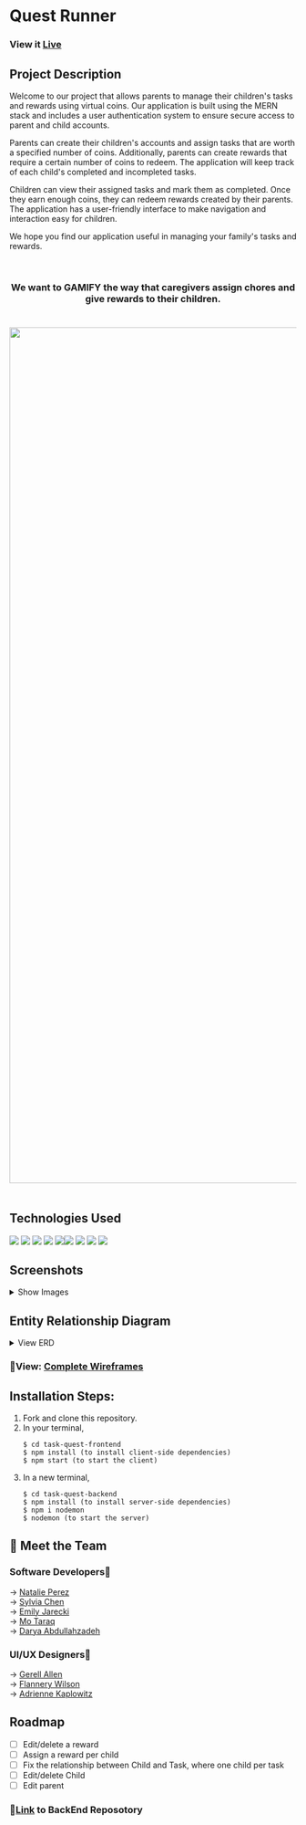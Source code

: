 # Quest Runner
<h3>View it <a href="https://quest-runner.netlify.app/">Live</a></h3>
<h2> Project Description</h2>
Welcome to our project that allows parents to manage their children's tasks and rewards using virtual coins. Our application is built using the MERN stack and includes a user authentication system to ensure secure access to parent and child accounts.

Parents can create their children's accounts and assign tasks that are worth a specified number of coins. Additionally, parents can create rewards that require a certain number of coins to redeem. The application will keep track of each child's completed and incompleted tasks.

Children can view their assigned tasks and mark them as completed. Once they earn enough coins, they can redeem rewards created by their parents. The application has a user-friendly interface to make navigation and interaction easy for children.

We hope you find our application useful in managing your family's tasks and rewards.

<br>
<h3 quote align='center'>We want to GAMIFY the way that caregivers assign chores and give rewards to their children.</br>
<br>
<br>

<img width="1500" alt="Screen Shot 2023-03-16 at 9 09 55 PM" src="https://user-images.githubusercontent.com/107048020/225794047-e4c9201b-dbc4-4482-a859-d37057230350.png">
<br></br>
<h2>Technologies Used </h2>
<p>
            <img src="https://img.shields.io/badge/bootstrap-%23563D7C.svg?style=for-the-badge&logo=bootstrap&logoColor=white"/>       
            <img src="https://img.shields.io/badge/node.js-6DA55F?style=for-the-badge&logo=node.js&logoColor=white"/>
            <img src="https://img.shields.io/badge/css3-%231572B6.svg?style=for-the-badge&logo=css3&logoColor=white"/>
            <img src="https://img.shields.io/badge/react-%2320232a.svg?style=for-the-badge&logo=react&logoColor=%2361DAFB"/>
<img src="https://img.shields.io/badge/css3-%231572B6.svg?style=for-the-badge&logo=css3&logoColor=white"/><img src="https://img.shields.io/badge/html5-%23E34F26.svg?style=for-the-badge&logo=html5&logoColor=white"/>
            <img src="https://img.shields.io/badge/javascript-%23323330.svg?style=for-the-badge&logo=javascript&logoColor=%23F7DF1E"/>
            <img src="https://img.shields.io/badge/MongoDB-%234ea94b.svg?style=for-the-badge&logo=mongodb&logoColor=white"/>
            <img src="https://img.shields.io/badge/express.js-%23404d59.svg?style=for-the-badge&logo=express&logoColor=%2361DAFB"/>
</p>

<h2>Screenshots</h2>
<details>
    <summary>Show Images</summary>
        <div>
            <h3>Login<br/>
<img width="300" alt="Screen Shot 2023-03-19 at 8 15 06 PM" src="https://user-images.githubusercontent.com/107048020/226226334-44f6255e-9fd0-42d6-94b7-75772510f2bd.png">
<img width="300" alt="Screen Shot 2023-03-19 at 8 15 13 PM" src="https://user-images.githubusercontent.com/107048020/226226336-61cfe324-c8ef-46db-9c51-01fa860142e0.png"><br/>
                        <h3>Parent Dashboard<br/>
<img width="300" alt="Screen Shot 2023-03-19 at 8 16 22 PM" src="https://user-images.githubusercontent.com/107048020/226226339-afa00fcd-1b72-4977-9e94-e78fe0d14cb7.png">
<img width="300" alt="Screen Shot 2023-03-19 at 8 16 38 PM" src="https://user-images.githubusercontent.com/107048020/226226344-2a0cb8c4-1fa5-4d03-813e-0783059f8227.png">
                                    <h3>Child Dashboard<br/>
<img width="300" alt="Screen Shot 2023-03-19 at 8 24 58 PM" src="https://user-images.githubusercontent.com/107048020/226226357-156ce007-6e8c-4bad-ae7b-f1d86b737a48.png">
<img width="300" alt="Screen Shot 2023-03-19 at 8 25 18 PM" src="https://user-images.githubusercontent.com/107048020/226226362-a385a978-89f8-42d5-a6ef-3a0f46aee66d.png">

  </details>

<h2>Entity Relationship Diagram</h2>
<details>
            <summary>View ERD</summary>
            <div>
<img src="https://user-images.githubusercontent.com/107048020/225798973-1a64a6e4-1742-41ff-ad94-cc98994dd047.png"/>
            </div>
<br>
                                    </details>
            
<h3> 📍View: <a href="https://www.figma.com/file/mxfodlHwimedeEwuBBb3YD/Hackathon23Group1?node-id=20-787&t=GaF6mdx76EJSkugv-0">Complete Wireframes</a></h3>

## Installation Steps: 
<ol>
<li>Fork and clone this repository.





</li>
<li>In your terminal, 
</li>


```
$ cd task-quest-frontend
$ npm install (to install client-side dependencies)
$ npm start (to start the client)
```



<li>
In a new terminal, 
</li>

```
$ cd task-quest-backend
$ npm install (to install server-side dependencies)
$ npm i nodemon
$ nodemon (to start the server)
```




</ol>







## 👋 Meet the Team
### Software Developers📱
→ <a href="https://github.com/npereznyc">Natalie Perez</a><br>
→ <a href="https://github.com/sylvialchen">Sylvia Chen</a><br>
→ <a href="https://github.com/EmilyJarecki">Emily Jarecki</a><br>
→ <a href="https://github.com/mavicmo">Mo Taraq</a><br>
→ <a href="https://github.com/daryacoding">Darya Abdullahzadeh</a>

### UI/UX Designers🎨
→ <a href="https://www.linkedin.com/in/gerell/">Gerell Allen</a><br>
→ <a href="https://www.linkedin.com/in/flannerywilson/">Flannery Wilson</a><br>
→ <a href="https://www.linkedin.com/in/adrienne-kaplowitz/">Adrienne Kaplowitz</a>
            
## Roadmap 
- [ ] Edit/delete a reward
- [ ] Assign a reward per child
- [ ] Fix the relationship between Child and Task, where one child per task
- [ ] Edit/delete Child
- [ ] Edit parent
<h3>🔗<a href="https://github.com/sylvialchen/task-quest-backend">Link</a> to BackEnd Reposotory</h3>

